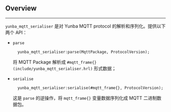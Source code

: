 ## Overview
---

`yunba_mqtt_serialiser` 是对 Yunba MQTT protocol 的解析和序列化。提供以下两个 API：

- `parse`

        yunba_mqtt_serialiser:parse(MqttPackage, ProtocolVersion);

     将 MQTT Package 解析成 `#mqtt_frame{}(include/yunba_mqtt_serialiser.hrl)` 形式数据；


- `serialise`

        yunba_mqtt_serialiser:serialise(#mqtt_frame{}, ProtocolVersion);

     这是 `parse` 的逆操作，将 `mqtt_frame{}` 变量数据序列化成 MQTT 二进制数据包。